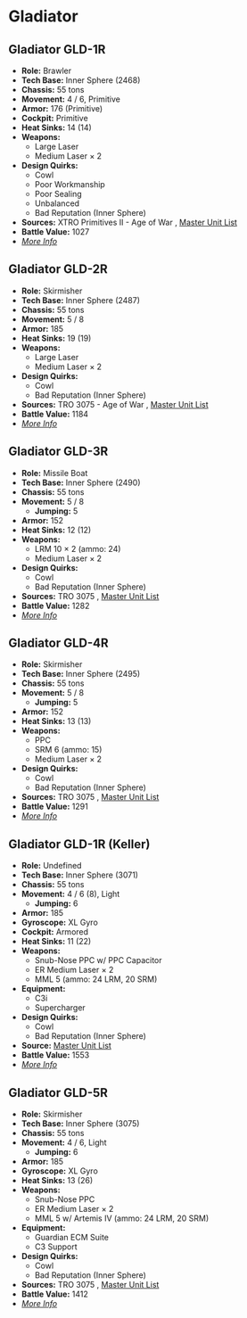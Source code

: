 # Gladiator 

## Gladiator GLD-1R 

- **Role:** Brawler 
- **Tech Base:** Inner Sphere (2468) 
- **Chassis:** 55 tons 
- **Movement:** 4 / 6, Primitive 
- **Armor:** 176 (Primitive) 
- **Cockpit:** Primitive 
- **Heat Sinks:** 14 (14) 
- **Weapons:** 
  - Large Laser 
  - Medium Laser × 2 
- **Design Quirks:** 
  - Cowl 
  - Poor Workmanship 
  - Poor Sealing 
  - Unbalanced 
  - Bad Reputation (Inner Sphere) 
- **Sources:** XTRO Primitives II - Age of War , [Master Unit List](http://masterunitlist.info/Unit/Details/1198) 
- **Battle Value:** 1027 
- [*More Info*](gladiator/gladiator_gld-1r.md) 

## Gladiator GLD-2R 

- **Role:** Skirmisher 
- **Tech Base:** Inner Sphere (2487) 
- **Chassis:** 55 tons 
- **Movement:** 5 / 8 
- **Armor:** 185 
- **Heat Sinks:** 19 (19) 
- **Weapons:** 
  - Large Laser 
  - Medium Laser × 2 
- **Design Quirks:** 
  - Cowl 
  - Bad Reputation (Inner Sphere) 
- **Sources:** TRO 3075 - Age of War , [Master Unit List](http://masterunitlist.info/Unit/Details/1199) 
- **Battle Value:** 1184 
- [*More Info*](gladiator/gladiator_gld-2r.md) 

## Gladiator GLD-3R 

- **Role:** Missile Boat 
- **Tech Base:** Inner Sphere (2490) 
- **Chassis:** 55 tons 
- **Movement:** 5 / 8 
  - **Jumping:** 5 
- **Armor:** 152 
- **Heat Sinks:** 12 (12) 
- **Weapons:** 
  - LRM 10 × 2 (ammo: 24) 
  - Medium Laser × 2 
- **Design Quirks:** 
  - Cowl 
  - Bad Reputation (Inner Sphere) 
- **Sources:** TRO 3075 , [Master Unit List](http://masterunitlist.info/Unit/Details/1200) 
- **Battle Value:** 1282 
- [*More Info*](gladiator/gladiator_gld-3r.md) 

## Gladiator GLD-4R 

- **Role:** Skirmisher 
- **Tech Base:** Inner Sphere (2495) 
- **Chassis:** 55 tons 
- **Movement:** 5 / 8 
  - **Jumping:** 5 
- **Armor:** 152 
- **Heat Sinks:** 13 (13) 
- **Weapons:** 
  - PPC 
  - SRM 6 (ammo: 15) 
  - Medium Laser × 2 
- **Design Quirks:** 
  - Cowl 
  - Bad Reputation (Inner Sphere) 
- **Sources:** TRO 3075 , [Master Unit List](http://masterunitlist.info/Unit/Details/1201) 
- **Battle Value:** 1291 
- [*More Info*](gladiator/gladiator_gld-4r.md) 

## Gladiator GLD-1R (Keller) 

- **Role:** Undefined 
- **Tech Base:** Inner Sphere (3071) 
- **Chassis:** 55 tons 
- **Movement:** 4 / 6 (8), Light 
  - **Jumping:** 6 
- **Armor:** 185 
- **Gyroscope:** XL Gyro 
- **Cockpit:** Armored 
- **Heat Sinks:** 11 (22) 
- **Weapons:** 
  - Snub-Nose PPC w/ PPC Capacitor 
  - ER Medium Laser × 2 
  - MML 5 (ammo: 24 LRM, 20 SRM) 
- **Equipment:** 
  - C3i 
  - Supercharger 
- **Design Quirks:** 
  - Cowl 
  - Bad Reputation (Inner Sphere) 
- **Source:** [Master Unit List](http://masterunitlist.info/Unit/Details/1197) 
- **Battle Value:** 1553 
- [*More Info*](gladiator/gladiator_gld-1r_keller.md) 

## Gladiator GLD-5R 

- **Role:** Skirmisher 
- **Tech Base:** Inner Sphere (3075) 
- **Chassis:** 55 tons 
- **Movement:** 4 / 6, Light 
  - **Jumping:** 6 
- **Armor:** 185 
- **Gyroscope:** XL Gyro 
- **Heat Sinks:** 13 (26) 
- **Weapons:** 
  - Snub-Nose PPC 
  - ER Medium Laser × 2 
  - MML 5 w/ Artemis IV (ammo: 24 LRM, 20 SRM) 
- **Equipment:** 
  - Guardian ECM Suite 
  - C3 Support 
- **Design Quirks:** 
  - Cowl 
  - Bad Reputation (Inner Sphere) 
- **Sources:** TRO 3075 , [Master Unit List](http://masterunitlist.info/Unit/Details/1202) 
- **Battle Value:** 1412 
- [*More Info*](gladiator/gladiator_gld-5r.md) 


